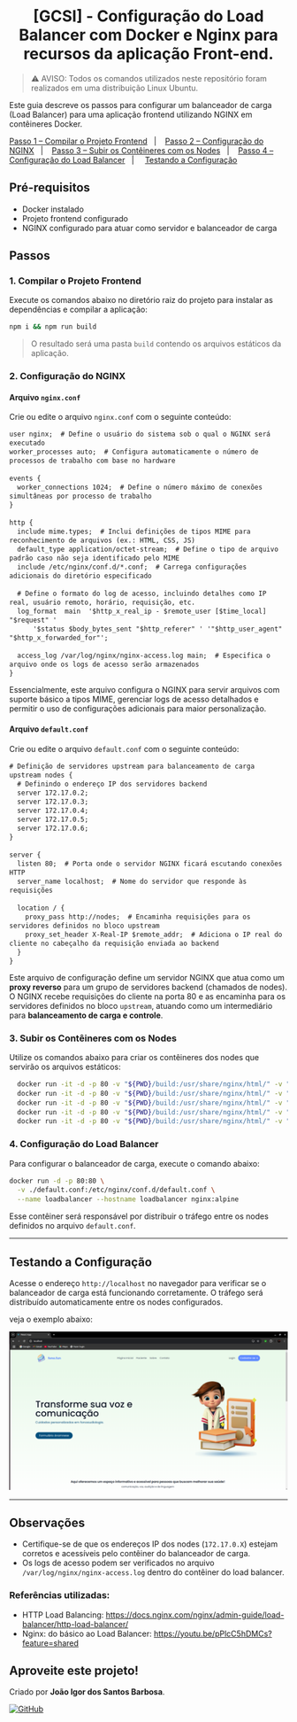 <h1 align="center">[GCSI] - Configuração do Load Balancer com Docker e Nginx para recursos da aplicação Front-end.</h1>

> ⚠️ AVISO: Todos os comandos utilizados neste repositório foram realizados em uma distribuição Linux Ubuntu.

Este guia descreve os passos para configurar um balanceador de carga (Load Balancer) para uma aplicação frontend utilizando NGINX em contêineres Docker.

<p>
  <a href="#passo1">Passo 1 – Compilar o Projeto Frontend</a>&nbsp;&nbsp;&nbsp;|&nbsp;&nbsp;&nbsp;
  <a href="#passo2">Passo 2 – Configuração do NGINX</a>&nbsp;&nbsp;&nbsp;|&nbsp;&nbsp;&nbsp;
  <a href="#passo3">Passo 3 – Subir os Contêineres com os Nodes</a>&nbsp;&nbsp;&nbsp;|&nbsp;&nbsp;&nbsp;
  <a href="#passo4">Passo 4 – Configuração do Load Balancer</a>&nbsp;&nbsp;&nbsp;| &nbsp;&nbsp;&nbsp;
  <a href="#teste">Testando a Configuração</a>&nbsp;&nbsp;&nbsp;&nbsp;&nbsp;&nbsp;
</p>

## Pré-requisitos
- Docker instalado
- Projeto frontend configurado
- NGINX configurado para atuar como servidor e balanceador de carga

## Passos

<div id='passo1'></div>

### 1. Compilar o Projeto Frontend

Execute os comandos abaixo no diretório raiz do projeto para instalar as dependências e compilar a aplicação:

```bash
npm i && npm run build
```

> O resultado será uma pasta `build` contendo os arquivos estáticos da aplicação.

<div id='passo2'></div>

### 2. Configuração do NGINX

#### Arquivo `nginx.conf`

Crie ou edite o arquivo `nginx.conf` com o seguinte conteúdo:
```nginx
user nginx;  # Define o usuário do sistema sob o qual o NGINX será executado
worker_processes auto;  # Configura automaticamente o número de processos de trabalho com base no hardware

events {
  worker_connections 1024;  # Define o número máximo de conexões simultâneas por processo de trabalho
}

http {
  include mime.types;  # Inclui definições de tipos MIME para reconhecimento de arquivos (ex.: HTML, CSS, JS)
  default_type application/octet-stream;  # Define o tipo de arquivo padrão caso não seja identificado pelo MIME
  include /etc/nginx/conf.d/*.conf;  # Carrega configurações adicionais do diretório especificado

  # Define o formato do log de acesso, incluindo detalhes como IP real, usuário remoto, horário, requisição, etc.
  log_format  main  '$http_x_real_ip - $remote_user [$time_local] "$request" '
      '$status $body_bytes_sent "$http_referer" ' '"$http_user_agent" "$http_x_forwarded_for"';

  access_log /var/log/nginx/nginx-access.log main;  # Especifica o arquivo onde os logs de acesso serão armazenados
}
```

Essencialmente, este arquivo configura o NGINX para servir arquivos com suporte básico a tipos MIME, gerenciar logs de acesso detalhados e permitir o uso de configurações adicionais para maior personalização.

#### Arquivo `default.conf`

Crie ou edite o arquivo `default.conf` com o seguinte conteúdo:
```nginx
# Definição de servidores upstream para balanceamento de carga
upstream nodes {
  # Definindo o endereço IP dos servidores backend
  server 172.17.0.2;  
  server 172.17.0.3;  
  server 172.17.0.4;  
  server 172.17.0.5; 
  server 172.17.0.6;  
}

server {
  listen 80;  # Porta onde o servidor NGINX ficará escutando conexões HTTP
  server_name localhost;  # Nome do servidor que responde às requisições

  location / {
    proxy_pass http://nodes;  # Encaminha requisições para os servidores definidos no bloco upstream
    proxy_set_header X-Real-IP $remote_addr;  # Adiciona o IP real do cliente no cabeçalho da requisição enviada ao backend
  }
}

```
Este arquivo de configuração define um servidor NGINX que atua como um **proxy reverso** para um grupo de servidores backend (chamados de nodes).
O NGINX recebe requisições do cliente na porta 80 e as encaminha para os servidores definidos no bloco `upstream`, atuando como um intermediário para **balanceamento de carga e controle**.

<div id='passo3'></div>

### 3. Subir os Contêineres com os Nodes

Utilize os comandos abaixo para criar os contêineres dos nodes que servirão os arquivos estáticos:
```bash
  docker run -it -d -p 80 -v "${PWD}/build:/usr/share/nginx/html/" -v "${PWD}/nginx.conf:/etc/nginx/nginx.conf" --name node1 nginx:alpine
  docker run -it -d -p 80 -v "${PWD}/build:/usr/share/nginx/html/" -v "${PWD}/nginx.conf:/etc/nginx/nginx.conf" --name node2 nginx:alpine
  docker run -it -d -p 80 -v "${PWD}/build:/usr/share/nginx/html/" -v "${PWD}/nginx.conf:/etc/nginx/nginx.conf" --name node3 nginx:alpine
  docker run -it -d -p 80 -v "${PWD}/build:/usr/share/nginx/html/" -v "${PWD}/nginx.conf:/etc/nginx/nginx.conf" --name node4 nginx:alpine
  docker run -it -d -p 80 -v "${PWD}/build:/usr/share/nginx/html/" -v "${PWD}/nginx.conf:/etc/nginx/nginx.conf" --name node5 nginx:alpine
```

<div id='passo4'></div>

### 4. Configuração do Load Balancer

Para configurar o balanceador de carga, execute o comando abaixo:
```bash
docker run -d -p 80:80 \
  -v ./default.conf:/etc/nginx/conf.d/default.conf \
  --name loadbalancer --hostname loadbalancer nginx:alpine
```

Esse contêiner será responsável por distribuir o tráfego entre os nodes definidos no arquivo `default.conf`.

---

<div id='teste'></div>

## Testando a Configuração

Acesse o endereço `http://localhost` no navegador para verificar se o balanceador de carga está funcionando corretamente. O tráfego será distribuído automaticamente entre os nodes configurados.

veja o exemplo abaixo:

![localhost](assets/localhost.png)

---

## Observações
- Certifique-se de que os endereços IP dos nodes (`172.17.0.X`) estejam corretos e acessíveis pelo contêiner do balanceador de carga.
- Os logs de acesso podem ser verificados no arquivo `/var/log/nginx/nginx-access.log` dentro do contêiner do load balancer.

### Referências utilizadas:
- HTTP Load Balancing: https://docs.nginx.com/nginx/admin-guide/load-balancer/http-load-balancer/
- Nginx: do básico ao Load Balancer: https://youtu.be/pPlcC5hDMCs?feature=shared

## Aproveite este projeto!
Criado por **João Igor dos Santos Barbosa**.

[![GitHub](https://img.shields.io/badge/github-%23121011.svg?style=for-the-badge&logo=github&logoColor=white)](https://github.com/ignizxl)